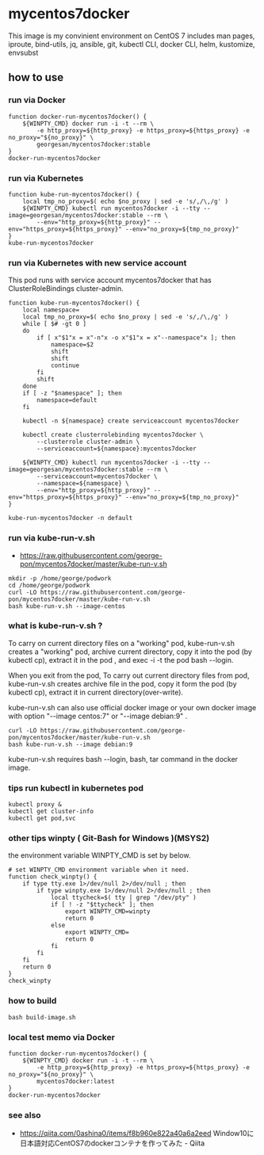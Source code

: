 # mycentos7docker

This image is my convinient environment on CentOS 7
includes man pages, iproute, bind-utils, jq, ansible, git, kubectl CLI, docker CLI, helm, kustomize, envsubst

## how to use

### run via Docker

```
function docker-run-mycentos7docker() {
    ${WINPTY_CMD} docker run -i -t --rm \
        -e http_proxy=${http_proxy} -e https_proxy=${https_proxy} -e no_proxy="${no_proxy}" \
        georgesan/mycentos7docker:stable
}
docker-run-mycentos7docker
```

### run via Kubernetes

```
function kube-run-mycentos7docker() {
    local tmp_no_proxy=$( echo $no_proxy | sed -e 's/,/\,/g' )
    ${WINPTY_CMD} kubectl run mycentos7docker -i --tty --image=georgesan/mycentos7docker:stable --rm \
        --env="http_proxy=${http_proxy}" --env="https_proxy=${https_proxy}" --env="no_proxy=${tmp_no_proxy}"
}
kube-run-mycentos7docker
```

### run via Kubernetes with new service account

This pod runs with service account mycentos7docker that has ClusterRoleBindings cluster-admin.

```
function kube-run-mycentos7docker() {
    local namespace=
    local tmp_no_proxy=$( echo $no_proxy | sed -e 's/,/\,/g' )
    while [ $# -gt 0 ]
    do
        if [ x"$1"x = x"-n"x -o x"$1"x = x"--namespace"x ]; then
            namespace=$2
            shift
            shift
            continue
        fi
        shift
    done
    if [ -z "$namespace" ]; then
        namespace=default
    fi

    kubectl -n ${namespace} create serviceaccount mycentos7docker

    kubectl create clusterrolebinding mycentos7docker \
        --clusterrole cluster-admin \
        --serviceaccount=${namespace}:mycentos7docker

    ${WINPTY_CMD} kubectl run mycentos7docker -i --tty --image=georgesan/mycentos7docker:stable --rm \
        --serviceaccount=mycentos7docker \
        --namespace=${namespace} \
        --env="http_proxy=${http_proxy}" --env="https_proxy=${https_proxy}" --env="no_proxy=${tmp_no_proxy}"
}

kube-run-mycentos7docker -n default
```


### run via kube-run-v.sh

* https://raw.githubusercontent.com/george-pon/mycentos7docker/master/kube-run-v.sh

```
mkdir -p /home/george/podwork
cd /home/george/podwork
curl -LO https://raw.githubusercontent.com/george-pon/mycentos7docker/master/kube-run-v.sh
bash kube-run-v.sh --image-centos
```

### what is kube-run-v.sh ?

To carry on current directory files on a "working" pod, 
kube-run-v.sh creates a "working" pod, archive current directory, copy it into the pod (by kubectl cp), extract it in the pod , and exec -i -t the pod bash --login.

When you exit from the pod, To carry out current directory files from pod,
kube-run-v.sh creates archive file in the pod, copy it form the pod (by kubectl cp), extract it in current directory(over-write).

kube-run-v.sh can also use official docker image or your own docker image with option "--image centos:7" or "--image debian:9" .

```
curl -LO https://raw.githubusercontent.com/george-pon/mycentos7docker/master/kube-run-v.sh
bash kube-run-v.sh --image debian:9
```

kube-run-v.sh requires bash --login, bash, tar command in the docker image.


### tips run kubectl in kubernetes pod

```
kubectl proxy &
kubectl get cluster-info
kubectl get pod,svc
```



### other tips winpty ( Git-Bash for Windows )(MSYS2)

the environment variable WINPTY_CMD is set by below.

```
# set WINPTY_CMD environment variable when it need.
function check_winpty() {
    if type tty.exe 1>/dev/null 2>/dev/null ; then
        if type winpty.exe 1>/dev/null 2>/dev/null ; then
            local ttycheck=$( tty | grep "/dev/pty" )
            if [ ! -z "$ttycheck" ]; then
                export WINPTY_CMD=winpty
                return 0
            else
                export WINPTY_CMD=
                return 0
            fi
        fi
    fi
    return 0
}
check_winpty

```

### how to build

```
bash build-image.sh
```

### local test memo via Docker

```
function docker-run-mycentos7docker() {
    ${WINPTY_CMD} docker run -i -t --rm \
        -e http_proxy=${http_proxy} -e https_proxy=${https_proxy} -e no_proxy="${no_proxy}" \
        mycentos7docker:latest
}
docker-run-mycentos7docker
```

### see also

* https://qiita.com/0ashina0/items/f8b960e822a40a6a2eed Window10に日本語対応CentOS7のdockerコンテナを作ってみた - Qiita





